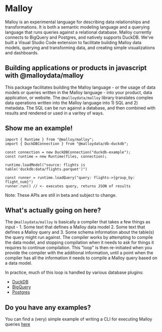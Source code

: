 # Malloy

Malloy is an experimental language for describing data relationships and transformations. It is both a semantic modeling language and a querying language that runs queries against a relational database. Malloy currently connects to BigQuery and Postgres, and natively supports DuckDB. We've built a Visual Studio Code extension to facilitate building Malloy data models, querying and transforming data, and creating simple visualizations and dashboards.

## Building applications or products in javascript with @malloydata/malloy

This package facilitates building the Malloy language - or the usage of data models or queries written in the Malloy language - into your product, data application, or website. The `@malloydata/malloy` library translates complex data operations written into the Malloy language into 1) SQL and 2) metadata. The SQL can be run against a database, and then combined with results and rendered or used in a varitey of ways.

## Show me an example!

```
import { Runtime } from "@malloy/malloy";
import { DuckDBConnection } from "@malloydata/db-duckdb";

const connection = new DuckDBConnection("duckdb-example");
const runtime = new Runtime(files, connection);

runtime.loadModel("source: flights is table('duckdb:data/flights.parquet')")

const runner = runtime.loadQuery("query: flights->{group_by: flight_num}")
runner.run() // <- executes query, returns JSON of results

```

Note: These APIs are still in beta and subject to change.

## What's actually going on here?

The `@malloydata/malloy` is basically a compiler that takes a few things as input - 1. Some text that defines a Malloy data model 2. Some text that defines a Malloy query and 3. Some schema information about the table(s) the query might run against. The compiler works by attempting to compile the data model, and stopping compilation when it needs to ask for things it requires to continue compilation. This "loop" is then re-initiated when you provide the compiler with the additional information, until a point when the compiler has all the information it needs to compile a Malloy query based on a data model.

In practice, much of this loop is handled by various database plugins:

- [DuckDB](https://github.com/looker-open-source/malloy/tree/main/packages/malloy-db-duckdb)
- [BigQuery](https://github.com/looker-open-source/malloy/tree/main/packages/malloy-db-bigquery)
- [Postgres](https://github.com/looker-open-source/malloy/tree/main/packages/malloy-db-postgres)

## Do you have any examples?

You can find a (very) simple example of writing a CLI for executing Malloy queries [here](https://github.com/looker-open-source/malloy/tree/main/demo/malloy-demo-bq-cli)
